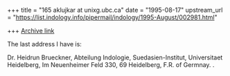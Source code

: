 +++
title = "165 aklujkar at unixg.ubc.ca"
date = "1995-08-17"
upstream_url = "https://list.indology.info/pipermail/indology/1995-August/002981.html"

+++
[Archive link](https://list.indology.info/pipermail/indology/1995-August/002981.html)

The last address I have is:

Dr. Heidrun Brueckner, Abteilung Indologie, Suedasien-Institut,
Universitaet Heidelberg, Im Neuenheimer Feld 330, 69 Heidelberg, F.R. of
Germnay. . 







